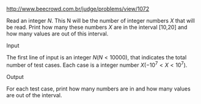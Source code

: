 http://www.beecrowd.com.br/judge/problems/view/1072

Read an integer $N$. This N will be the number of integer numbers $X$ that
will be read. Print how many these numbers $X$ are in the interval [10,20] and
how many values are out of this interval.

Input

The first line of input is an integer $N (N \lt 10000)$, that indicates the
total number of test cases. Each case is a integer number $X (-10^7 \lt X \lt
10^7)$.

Output

For each test case, print how many numbers are in and how many values are out
of the interval.
